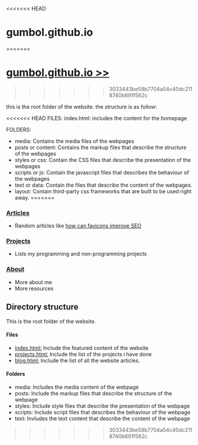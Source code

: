 <<<<<<< HEAD
# gumbol.github.io
=======
# [gumbol.github.io >>](https://gumbol.github.io)
>>>>>>> 3033443be58b7704a54c40dc2118740b691f562c

this is the root folder of the website. the structure is as follow:

<<<<<<< HEAD
FILES:
index.html: includes the content for the homepage

FOLDERS:
- media:  Contains the media files of the webpages
- posts or content: Contains the markup files that describe the structure of the webpages
- styles or css: Contain the CSS files that describe the presentation of the webpages 
- scripts or js: Contain the javascript files that describes the behaviour of the webpages 
- text or data: Contain the files that describe the content of the webpages.
- layout: Contain third-party css frameworks that are built to be used right away.
=======
### [Articles](https://gumbol.github.io/blog.html)
* Random articles like [how can favicons improve SEO](https://gumbol.github.io/posts/blog-intro-to-favicon.html)

### [Projects](https://gumbol.github.io/my-projects.html)
* Lists my programming and non-programming projects

### [About](https://gumbol.github.io/about.html)
* More about me
* More resources

## Directory structure
This is the root folder of the website.

#### Files
- [index.html:](https://gumbol.github.io) Include the featured content of the website
- [projects.html:](https://gumbol.github.io/projects.html) Include the list of the projects i have done
- [blog.html:](https://gumbol.github.io/blog.html) Include the list of all the website articles.

#### Folders
- media: Includes the media content of the webpage
- posts: Include the markup files that describe the structure of the webpage
- styles: Include style files that describe the presentation of the webpage
- scripts: Include script files that describes the behaviour of the webpage
- text: Invludes the text content that describe the content of the webpage
>>>>>>> 3033443be58b7704a54c40dc2118740b691f562c
